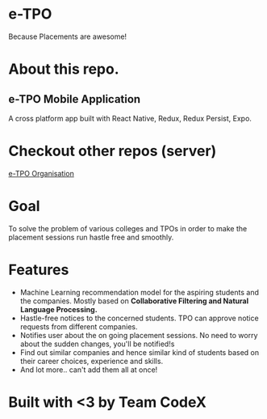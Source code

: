 # e-TPO
Because Placements are awesome!
# About this repo.
## e-TPO Mobile Application
A cross platform app built with React Native, Redux, Redux Persist, Expo.
# Checkout other repos (server)
[e-TPO Organisation](https://github.com/e-TPO)
# Goal
To solve the problem of various colleges and TPOs in order to make the placement sessions run hastle free and smoothly.
# Features
- Machine Learning recommendation model for the aspiring students and the companies.
Mostly based on **Collaborative Filtering and Natural Language Processing.**
- Hastle-free notices to the concerned students. TPO can approve notice requests from different companies.
- Notifies user about the on going placement sessions. No need to worry about the sudden changes, you'll be notified!s
- Find out similar companies and hence similar kind of students based on their career choices, experience and skills.
- And lot more.. can't add them all at once!
# Built with <3 by Team CodeX
